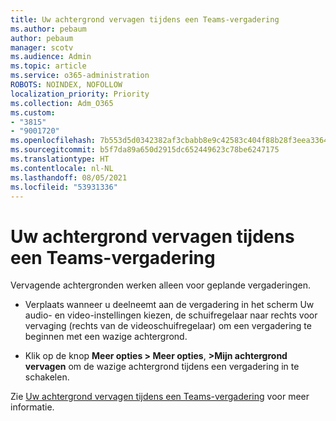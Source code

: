 ```yaml
---
title: Uw achtergrond vervagen tijdens een Teams-vergadering
ms.author: pebaum
author: pebaum
manager: scotv
ms.audience: Admin
ms.topic: article
ms.service: o365-administration
ROBOTS: NOINDEX, NOFOLLOW
localization_priority: Priority
ms.collection: Adm_O365
ms.custom:
- "3815"
- "9001720"
ms.openlocfilehash: 7b553d5d0342382af3cbabb8e9c42583c404f88b28f3eea33642baef2863dcd7
ms.sourcegitcommit: b5f7da89a650d2915dc652449623c78be6247175
ms.translationtype: HT
ms.contentlocale: nl-NL
ms.lasthandoff: 08/05/2021
ms.locfileid: "53931336"
---
```

# <a name="blur-your-background-in-a-teams-meeting"></a>Uw achtergrond vervagen tijdens een Teams-vergadering

Vervagende achtergronden werken alleen voor geplande vergaderingen.

- Verplaats wanneer u deelneemt aan de vergadering in het scherm Uw audio- en video-instellingen kiezen, de schuifregelaar naar rechts voor vervaging (rechts van de videoschuifregelaar) om een vergadering te beginnen met een wazige achtergrond.

- Klik op de knop **Meer opties > Meer opties**, **>Mijn achtergrond vervagen** om de wazige achtergrond tijdens een vergadering in te schakelen.

Zie [Uw achtergrond vervagen tijdens een Teams-vergadering](https://support.office.com/article/Blur-your-background-in-a-Teams-meeting-f77a2381-443a-499d-825e-509a140f4780) voor meer informatie.